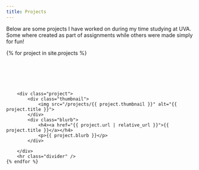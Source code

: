 ```yaml
---
title: Projects
---
```

<style>

    .project-container {
        display: flex;
        flex-wrap: wrap;
        gap: 2vh;
    }

    .project {
        display: flex;
        padding: 4%;
    }

    .project p{
        font-size: small;
    }

    .thumbnail {
        box-shadow: 0 4px 8px 0 rgba(0, 0, 0, 0.2), 0 6px 20px 0 rgba(0, 0, 0, 0.19);
        flex: 1;

    }
    
    .thumbnail img {
        object-fit: cover;
        border-radius: 2%;
    }

    .blurb {
        padding-left: 5%;

        flex: 2;
    }

    .divider {
        color: white;
        height: 0px;
        width: 100%;
        box-shadow: 0 4px 8px 0 rgba(0, 0, 0, 0.2), 0 6px 5px 0 rgba(0, 0, 0, 0.19);
        border-style: inset;
        border-radius: 5px;
    }

</style>

Below are some projects I have worked on during my time studying at UVA. Some where created as part of assignments while others were made simply for fun!

<div class="project-container">
    {% for project in site.projects %}

        <div class="project">
            <div class="thumbnail">
                <img src="/projects/{{ project.thumbnail }}" alt="{{ project.title }}">
            </div>
            <div class="blurb">
                <h4><a href="{{ project.url | relative_url }}">{{ project.title }}</a></h4>
                <p>{{ project.blurb }}</p>
            </div>
        
        </div>
        <hr class="divider" />
    {% endfor %}

</div>